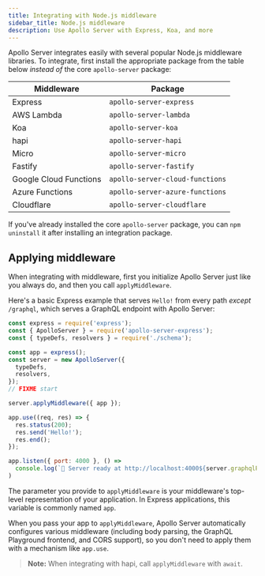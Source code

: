 ```yaml
---
title: Integrating with Node.js middleware
sidebar_title: Node.js middleware
description: Use Apollo Server with Express, Koa, and more
---
```


Apollo Server integrates easily with several popular Node.js middleware libraries.
To integrate, first install the appropriate package from the table below _instead of_
the core `apollo-server` package:

| Middleware  | Package  |
|---|---|
| Express  | `apollo-server-express`  |
| AWS Lambda | `apollo-server-lambda` |
| Koa | `apollo-server-koa` |
| hapi  | `apollo-server-hapi`  |
| Micro | `apollo-server-micro` |
| Fastify  | `apollo-server-fastify`  |
| Google Cloud Functions | `apollo-server-cloud-functions` |
| Azure Functions | `apollo-server-azure-functions` |
| Cloudflare | `apollo-server-cloudflare` |


If you've already installed the core `apollo-server` package, you can `npm uninstall`
it after installing an integration package.

## Applying middleware

When integrating with middleware, first you initialize Apollo Server just like you
always do, and then you call `applyMiddleware`.

Here's a basic Express example that serves `Hello!` from every path _except_ `/graphql`, which serves a GraphQL endpoint with Apollo Server:

```js
const express = require('express');
const { ApolloServer } = require('apollo-server-express');
const { typeDefs, resolvers } = require('./schema');

const app = express();
const server = new ApolloServer({
  typeDefs,
  resolvers,
});
// FIXME start

server.applyMiddleware({ app });

app.use((req, res) => {
  res.status(200);
  res.send('Hello!');
  res.end();
});

app.listen({ port: 4000 }, () =>
  console.log(`🚀 Server ready at http://localhost:4000${server.graphqlPath}`)
)
```

The parameter you provide to `applyMiddleware` is your middleware's top-level representation of your application. In Express applications, this variable is commonly named `app`.

When you pass your app to `applyMiddleware`, Apollo Server automatically configures various middleware (including body parsing, the GraphQL Playground frontend, and CORS support), so you don't need to apply them with a mechanism like `app.use`.

> **Note:** When integrating with hapi, call `applyMiddleware` with `await`.
